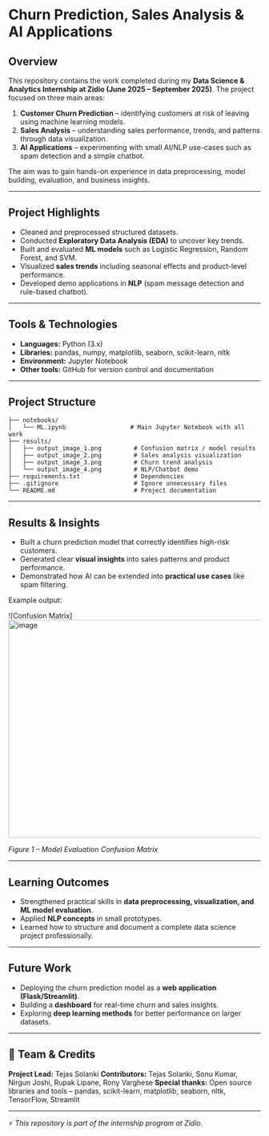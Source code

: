 # Churn Prediction, Sales Analysis & AI Applications

## Overview

This repository contains the work completed during my **Data Science & Analytics Internship at Zidio (June 2025 – September 2025)**.
The project focused on three main areas:

1. **Customer Churn Prediction** – identifying customers at risk of leaving using machine learning models.
2. **Sales Analysis** – understanding sales performance, trends, and patterns through data visualization.
3. **AI Applications** – experimenting with small AI/NLP use-cases such as spam detection and a simple chatbot.

The aim was to gain hands-on experience in data preprocessing, model building, evaluation, and business insights.

---

## Project Highlights

* Cleaned and preprocessed structured datasets.
* Conducted **Exploratory Data Analysis (EDA)** to uncover key trends.
* Built and evaluated **ML models** such as Logistic Regression, Random Forest, and SVM.
* Visualized **sales trends** including seasonal effects and product-level performance.
* Developed demo applications in **NLP** (spam message detection and rule-based chatbot).

---

## Tools & Technologies

* **Languages:** Python (3.x)
* **Libraries:** pandas, numpy, matplotlib, seaborn, scikit-learn, nltk
* **Environment:** Jupyter Notebook
* **Other tools:** GitHub for version control and documentation

---

## Project Structure

```
├── notebooks/
│   └── ML.ipynb                  # Main Jupyter Notebook with all work
├── results/
│   ├── output_image_1.png         # Confusion matrix / model results
│   ├── output_image_2.png         # Sales analysis visualization
│   ├── output_image_3.png         # Churn trend analysis
│   └── output_image_4.png         # NLP/Chatbot demo
├── requirements.txt               # Dependencies
├── .gitignore                     # Ignore unnecessary files
└── README.md                      # Project documentation
```

---

## Results & Insights

* Built a churn prediction model that correctly identifies high-risk customers.
* Generated clear **visual insights** into sales patterns and product performance.
* Demonstrated how AI can be extended into **practical use cases** like spam filtering.

Example output:

![Confusion Matrix]<img width="515" height="435" alt="image" src="https://github.com/user-attachments/assets/f09fd1e1-1197-4a0d-8a2d-1d19bf81a039" />

*Figure 1 – Model Evaluation Confusion Matrix*

---

## Learning Outcomes

* Strengthened practical skills in **data preprocessing, visualization, and ML model evaluation**.
* Applied **NLP concepts** in small prototypes.
* Learned how to structure and document a complete data science project professionally.

---

## Future Work

* Deploying the churn prediction model as a **web application (Flask/Streamlit)**.
* Building a **dashboard** for real-time churn and sales insights.
* Exploring **deep learning methods** for better performance on larger datasets.

---

## 👥 Team & Credits

**Project Lead:** Tejas Solanki
**Contributors:** Tejas Solanki, Sonu Kumar, Nirgun Joshi, Rupak Lipane, Rony Varghese
**Special thanks:** Open source libraries and tools – pandas, scikit-learn, matplotlib, seaborn, nltk, TensorFlow, Streamlit


---

⚡ *This repository is part of the internship program at Zidio.*
